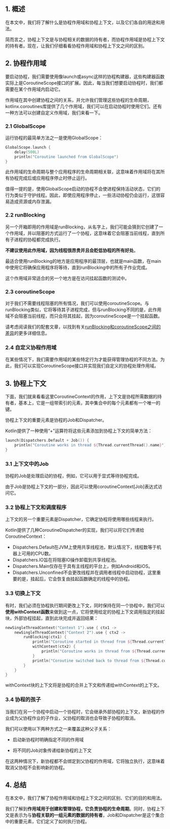 ## 1. 概述

在本文中，我们将了解什么是协程作用域和协程上下文，以及它们各自的用途和用法。

简而言之，协程上下文是与协程相关的数据的持有者，而协程作用域是协程上下文的持有者。现在，让我们仔细看看协程作用域和协程上下文之间的区别。

## 2. 协程作用域

要启动协程，我们需要使用像launch或async这样的协程构建器，这些构建器函数实际上是CoroutineScope接口的扩展。因此，每当我们想要启动协程时，我们都需要在某个作用域内启动它。

作用域在其中创建协程之间的关系，并允许我们管理这些协程的生命周期，kotlinx.coroutines库提供了几个作用域，我们可以在启动协程时使用它们。还有一种方法可以创建自定义作用域，我们来看一下。

### 2.1 GlobalScope

运行协程的最简单方法之一是使用GlobalScope：

```kotlin
GlobalScope.launch {
    delay(500L)
    println("Coroutine launched from GlobalScope")
}
```

此作用域的生命周期与整个应用程序的生命周期相关联，这意味着作用域将在其所有协程完成后或应用程序停止时停止运行。

值得一提的是，使用GlobalScope启动的协程不会使进程保持活动状态，它们的行为类似于守护线程。因此，即使应用程序停止，一些活动协程仍会运行，这很容易造成资源或内存泄漏。

### 2.2 runBlocking

另一个开箱即用的作用域是runBlocking，从名字上，我们可能会猜到它创建了一个作用域，并以阻塞的方式运行了一个协程，这意味着它会阻塞当前线程，直到所有子进程的协程都完成执行。

**不建议使用此作用域，因为线程很昂贵并且会贬低协程的所有好处**。

最适合使用runBlocking的地方是应用程序的最顶层，也就是main函数，在main中使用它将确保应用程序将等待，直到runBlocking中的所有子作业完成。

这个作用域非常适合的另一个地方是在访问挂起函数的测试中。

### 2.3 coroutineScope

对于我们不需要线程阻塞的所有情况，我们可以使用coroutineScope。与runBlocking类似，它将等待其子进程完成，但与runBlocking不同的是，此作用域不会阻塞当前线程，而只会将其挂起，因为coroutineScope是一个挂起函数。

请考虑阅读我们的配套文章，以找到有关[runBlocking和coroutineScope之间的差异](https://www.baeldung.com/kotlin/coroutines-runblocking-coroutinescope)的更多详细信息。

### 2.4 自定义协程作用域

在某些情况下，我们需要作用域的某些特定行为才能获得管理协程的不同方法。为此，我们可以实现CoroutineScope接口并实现我们自定义的协程处理作用域。

## 3. 协程上下文

下面，我们就来看看这里CoroutineContext的作用，上下文是协程所需数据的持有者，基本上，它是一组带索引的元素，其中集合中的每个元素都有一个唯一的键。

协程上下文的重要元素是协程的Job和Dispatcher。

Kotlin提供了一种使用“+”运算符将这些元素添加到协程上下文的简单方法：

```kotlin
launch(Dispatchers.Default + Job()) {
    println("Coroutine works in thread ${Thread.currentThread().name}")
}
```

### 3.1 上下文中的Job

协程的Job是处理启动的协程，例如，它可以用于显式等待协程完成。

由于Job是协程上下文的一部分，因此可以使用coroutineContext[Job]表达式访问它。

### 3.2 协程上下文和调度程序

上下文的另一个重要元素是Dispatcher，它确定协程将使用哪些线程来执行。

Kotlin提供了几种CoroutineDispatcher的实现，我们可以将它们传递给CoroutineContext：

-   Dispatchers.Default在JVM上使用共享线程池，默认情况下，线程数等于机器上可用的CPU数。
-   Dispatchers.IO旨在将阻塞IO操作卸载到共享线程池。
-   Dispatchers.Main仅存在于具有主线程的平台上，例如Android和iOS。
-   Dispatchers.Unconfined不会更改线程并在调用者线程中启动协程，这里重要的是，挂起后，它会恢复由挂起函数确定的线程中的协程。

### 3.3 切换上下文

有时，我们必须在协程执行期间更改上下文，同时保持在同一个协程中，我们可以**使用withContext函数**来做到这一点，它将使用给定的协程上下文调用指定的挂起块，外部协程挂起，直到此块完成并返回结果：

```kotlin
newSingleThreadContext("Context 1").use { ctx1 ->
    newSingleThreadContext("Context 2").use { ctx2 ->
        runBlocking(ctx1) {
            println("Coroutine started in thread from ${Thread.currentThread().name}")
            withContext(ctx2) {
                println("Coroutine works in thread from ${Thread.currentThread().name}")
            }
            println("Coroutine switched back to thread from ${Thread.currentThread().name}")
        }
    }
}
```

withContext块的上下文将是协程的合并上下文和传递给withContext的上下文。

### 3.4 协程的孩子

当我们在另一个协程中启动一个协程时，它会继承外部协程的上下文，新协程的作业成为父协程作业的子作业，父协程的取消也会导致子协程的取消。

我们可以使用以下两种方式之一来覆盖这种父子关系：

-   启动新协程时明确指定不同的作用域

-   将不同的Job对象传递给新协程的上下文

在这两种情况下，新协程都不会绑定到父协程的作用域，它将独立执行，这意味着取消父协程不会影响新的协程。

## 4. 总结

在本文中，我们了解了协程作用域和协程上下文之间的区别、它们的目的和用法。

我们了解到**作用域用于创建和管理协程，它负责协程的生命周期**。同时，协程上下文是表示为与**协程关联的一组元素的数据的持有者**，Job和Dispatcher是这个集合中的重要元素，它们定义了如何执行协程。